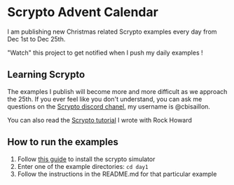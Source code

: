 # Scrypto Advent Calendar
I am publishing new Christmas related Scrypto examples every day from Dec 1st to Dec 25th.

"Watch" this project to get notified when I push my daily examples !

## Learning Scrypto
The examples I publish will become more and more difficult as we approach the 25th. If you ever feel like you don't understand, you can ask me questions on the [Scrypto discord chanel](https://discord.gg/radixdlt), my username is @cbisaillon.

You can also read the [Scrypto tutorial](https://www.scrypto-tutorial.com/) I wrote with Rock Howard

## How to run the examples

1. Follow [this guide](https://www.scrypto-tutorial.com/getting-started/installation) to install the scrypto simulator
1. Enter one of the example directories: `cd day1`
1. Follow the instructions in the README.md for that particular example
